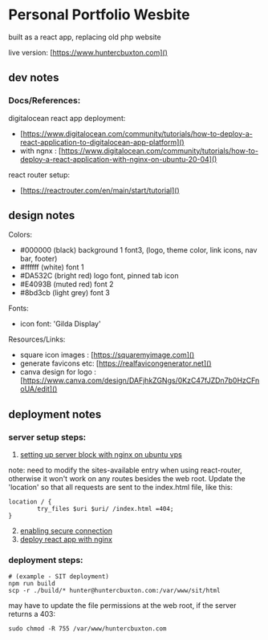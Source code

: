# Personal Portfolio Wesbite

built as a react app, replacing old php website

live version: [https://www.huntercbuxton.com]()

## dev notes

### Docs/References:

digitalocean react app deployment: 
- [https://www.digitalocean.com/community/tutorials/how-to-deploy-a-react-application-to-digitalocean-app-platform]()
- with ngnx : [https://www.digitalocean.com/community/tutorials/how-to-deploy-a-react-application-with-nginx-on-ubuntu-20-04]()

react router setup: 
- [https://reactrouter.com/en/main/start/tutorial]()


## design notes

Colors:

- #000000 (black) background 1 font3, (logo, theme color, link icons, nav bar, footer)
- #ffffff (white) font 1
- #DA532C (bright red) logo font, pinned tab icon
- #E4093B (muted red) font 2
- #8bd3cb (light grey) font 3

Fonts:

- icon font: 'Gilda Display'

Resources/Links:

- square icon images : [https://squaremyimage.com]()
- generate favicons etc: [https://realfavicongenerator.net]()
- canva design for logo : [https://www.canva.com/design/DAFjhkZGNgs/0KzC47fJZDn7b0HzCFnoUA/edit]()

## deployment notes

### server setup steps:

1. [setting up server block with nginx on ubuntu vps](<https://www.digitalocean.com/community/tutorials/how-to-install-nginx-on-ubuntu-20-04#step-5-%E2%80%93-setting-up-server-blocks-(recommended)>)

note: need to modify the sites-available entry when using react-router, otherwise it won't work on any routes besides the web root. Update the 'location' so that all requests are sent to the index.html file, like this:

```
location / {
        try_files $uri $uri/ /index.html =404;
}
```

2. [enabling secure connection](https://www.digitalocean.com/community/tutorials/how-to-secure-nginx-with-let-s-encrypt-on-ubuntu-20-04)
3. [deploy react app with nginx](https://www.digitalocean.com/community/tutorials/how-to-deploy-a-react-application-with-nginx-on-ubuntu-20-04)

### deployment steps:

```
# (example - SIT deployment)
npm run build
scp -r ./build/* hunter@huntercbuxton.com:/var/www/sit/html
```
may have to update the file permissions at the web root, if the server returns a 403:

```sudo chmod -R 755 /var/www/huntercbuxton.com```
